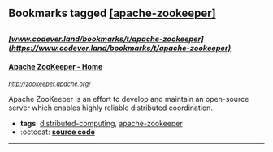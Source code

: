 ## Bookmarks tagged [[apache-zookeeper]](https://www.codever.land/search?q=[apache-zookeeper])

_<sup><sup>[www.codever.land/bookmarks/t/apache-zookeeper](https://www.codever.land/bookmarks/t/apache-zookeeper)</sup></sup>_
---
#### [Apache ZooKeeper - Home](http://zookeeper.apache.org/)
_<sup>http://zookeeper.apache.org/</sup>_

Apache ZooKeeper is an effort to develop and maintain an open-source server which enables highly reliable distributed coordination.
* **tags**: [distributed-computing](../tagged/distributed-computing.md), [apache-zookeeper](../tagged/apache-zookeeper.md)
* :octocat: **[source code](https://github.com/apache/zookeeper)**
---
